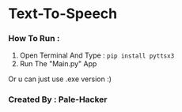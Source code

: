 # Text-To-Speech

### How To Run :
1. Open Terminal And Type : `pip install pyttsx3` 
2. Run The "Main.py" App

Or u can just use .exe version :)

### Created By : Pale-Hacker
